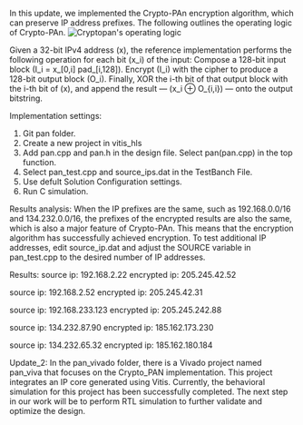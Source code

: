 In this update, we implemented the Crypto-PAn encryption algorithm, which can preserve IP address prefixes. The following outlines the operating logic of Crypto-PAn.
![Cryptopan's operating logic](images/Cryptopan.jpg)

Given a 32-bit IPv4 address (x), the reference implementation performs the following operation for each bit (x_i) of the input: Compose a 128-bit input block (I_i = x_[0,i] pad_[i,128]). Encrypt (I_i) with the cipher to produce a 128-bit output block (O_i). Finally, XOR the i-th bit of that output block with the i-th bit of (x), and append the result — (x_i ⊕ O_{i,i}) — onto the output bitstring.

Implementation settings:
1. Git pan folder.
2. Create a new project in vitis_hls
3. Add pan.cpp and pan.h in the design file. Select pan(pan.cpp) in the top function. 
4. Select pan_test.cpp and source_ips.dat in the TestBanch File.
5. Use defult Solution Configuration settings.
6. Run C simulation.

Results analysis:
When the IP prefixes are the same, such as 192.168.0.0/16 and 134.232.0.0/16, the prefixes of the encrypted results are also the same, which is also a major feature of Crypto-PAn. This means that the encryption algorithm has successfully achieved encryption.
To test additional IP addresses, edit source_ip.dat and adjust the SOURCE variable in pan_test.cpp to the desired number of IP addresses.

Results:
source ip: 192.168.2.22
encrypted ip: 205.245.42.52

source ip: 192.168.2.52
encrypted ip: 205.245.42.31

source ip: 192.168.233.123
encrypted ip: 205.245.242.88

source ip: 134.232.87.90
encrypted ip: 185.162.173.230

source ip: 134.232.65.32
encrypted ip: 185.162.180.184

Update_2:
In the pan_vivado folder, there is a Vivado project named pan_viva that focuses on the Crypto_PAN implementation. This project integrates an IP core generated using Vitis.
Currently, the behavioral simulation for this project has been successfully completed. The next step in our work will be to perform RTL simulation to further validate and optimize the design.
